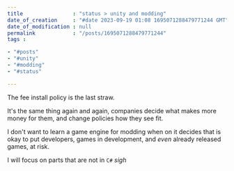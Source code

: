 ```yaml
---
title                : "status > unity and modding"
date_of_creation     : "#date 2023-09-19 01:08 1695071288479771244 GMT"
date_of_modification : null
permalink            : "/posts/1695071288479771244"
tags :

- "#posts"
- "#unity"
- "#modding"
- "#status"

---
```


The fee install policy is the last straw.

It's the same thing again and again, companies decide what makes more money for them, and change policies how they see fit.

I don't want to learn a game engine for modding when on it decides that is okay to put developers, games in development, and *even* already released games, at risk.

I will focus on parts that are not in `C#` *sigh*